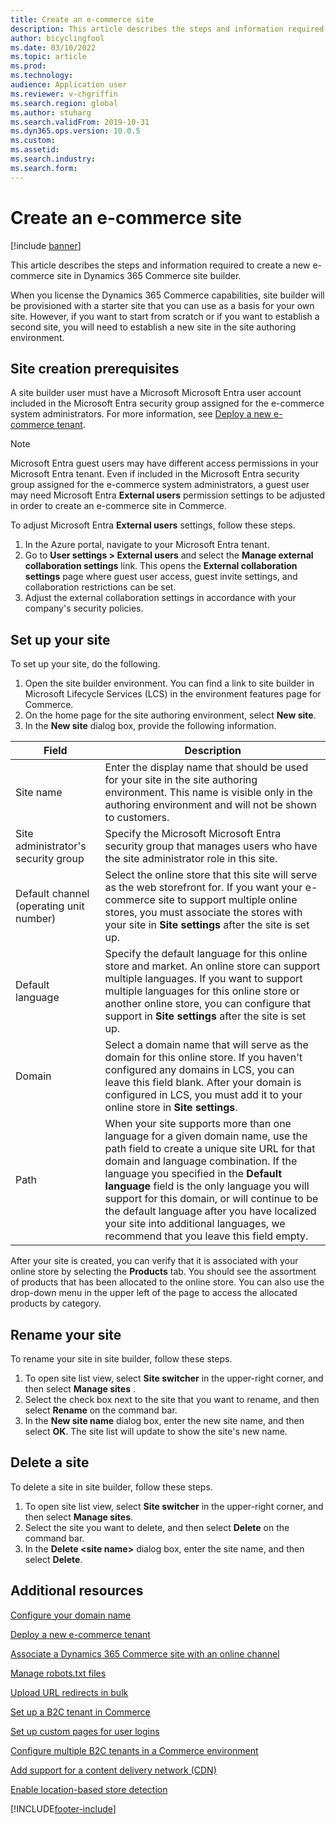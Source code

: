 ```yaml
---
title: Create an e-commerce site
description: This article describes the steps and information required to create a new e-commerce site in Dynamics 365 Commerce site builder.
author: bicyclingfool
ms.date: 03/10/2022
ms.topic: article
ms.prod: 
ms.technology: 
audience: Application user
ms.reviewer: v-chgriffin
ms.search.region: global
ms.author: stuharg
ms.search.validFrom: 2019-10-31
ms.dyn365.ops.version: 10.0.5
ms.custom: 
ms.assetid: 
ms.search.industry: 
ms.search.form: 
---
```


# Create an e-commerce site

[!include [banner](includes/banner.md)]

This article describes the steps and information required to create a new e-commerce site in Dynamics 365 Commerce site builder.

When you license the Dynamics 365 Commerce capabilities, site builder will be provisioned with a starter site that you can use as a basis for your own site. However, if you want to start from scratch or if you want to establish a second site, you will need to establish a new site in the site authoring environment. 

## Site creation prerequisites

A site builder user must have a Microsoft Microsoft Entra user account included in the Microsoft Entra security group assigned for the e-commerce system administrators. For more information, see [Deploy a new e-commerce tenant](deploy-ecommerce-site.md).

> [!NOTE]
> Microsoft Entra guest users may have different access permissions in your Microsoft Entra tenant. Even if included in the Microsoft Entra security group assigned for the e-commerce system administrators, a guest user may need Microsoft Entra **External users** permission settings to be adjusted in order to create an e-commerce site in Commerce. 

To adjust Microsoft Entra **External users** settings, follow these steps.

1. In the Azure portal, navigate to your Microsoft Entra tenant.
1. Go to **User settings \> External users** and select the **Manage external collaboration settings** link. This opens the **External collaboration settings** page where guest user access, guest invite settings, and collaboration restrictions can be set. 
1. Adjust the external collaboration settings in accordance with your company's security policies. 

## Set up your site

To set up your site, do the following.

1. Open the site builder environment. You can find a link to site builder in Microsoft Lifecycle Services (LCS) in the environment features page for Commerce.
1. On the home page for the site authoring environment, select **New site**.
1. In the **New site** dialog box, provide the following information.

| Field                               | Description |
|-------------------------------------|-------------|
| Site name                           | Enter the display name that should be used for your site in the site authoring environment. This name is visible only in the authoring environment and will not be shown to customers. |
| Site administrator's security group | Specify the Microsoft Microsoft Entra security group that manages users who have the site administrator role in this site. |
| Default channel (operating unit number) | Select the online store that this site will serve as the web storefront for. If you want your e-commerce site to support multiple online stores, you must associate the stores with your site in **Site settings** after the site is set up. |
| Default language                            | Specify the default language for this online store and market. An online store can support multiple languages. If you want to support multiple languages for this online store or another online store, you can configure that support in **Site settings** after the site is set up.  |
| Domain                              | Select a domain name that will serve as the domain for this online store. If you haven't configured any domains in LCS, you can leave this field blank. After your domain is configured in LCS, you must add it to your online store in **Site settings**.  |
| Path                              | When your site supports more than one language for a given domain name, use the path field to create a unique site URL for that domain and language combination. If the language you specified in the **Default language** field is the only language you will support for this domain, or will continue to be the default language after you have localized your site into additional languages, we recommend that you leave this field empty. |

After your site is created, you can verify that it is associated with your online store by selecting the **Products** tab. You should see the assortment of products that has been allocated to the online store. You can also use the drop-down menu in the upper left of the page to access the allocated products by category.

## Rename your site

To rename your site in site builder, follow these steps.

1. To open site list view, select **Site switcher** in the upper-right corner, and then select **Manage sites** . 
1. Select the check box next to the site that you want to rename, and then select **Rename** on the command bar.
1. In the **New site name** dialog box, enter the new site name, and then select **OK**. The site list will update to show the site's new name.

## Delete a site

To delete a site in site builder, follow these steps.

1. To open site list view, select **Site switcher** in the upper-right corner, and then select **Manage sites**.
1. Select the site you want to delete, and then select **Delete** on the command bar.
1. In the **Delete \<site name\>** dialog box, enter the site name, and then select **Delete**.

## Additional resources

[Configure your domain name](configure-your-domain-name.md)

[Deploy a new e-commerce tenant](deploy-ecommerce-site.md)

[Associate a Dynamics 365 Commerce site with an online channel](associate-site-online-store.md)

[Manage robots.txt files](manage-robots-txt-files.md)

[Upload URL redirects in bulk](dev-itpro/upload-bulk-redirects.md)

[Set up a B2C tenant in Commerce](dev-itpro/set-up-B2C-tenant.md)

[Set up custom pages for user logins](custom-pages-user-logins.md)

[Configure multiple B2C tenants in a Commerce environment](configure-multi-B2C-tenants.md)

[Add support for a content delivery network (CDN)](add-cdn-support.md)

[Enable location-based store detection](enable-store-detection.md)


[!INCLUDE[footer-include](../includes/footer-banner.md)]